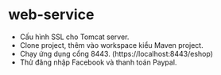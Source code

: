 # web-service
- Cấu hình SSL cho Tomcat server.
- Clone project, thêm vào workspace kiểu Maven project.
- Chạy ứng dụng cổng 8443. (https://localhost:8443/eshop)
- Thử đăng nhập Facebook và thanh toán Paypal.
